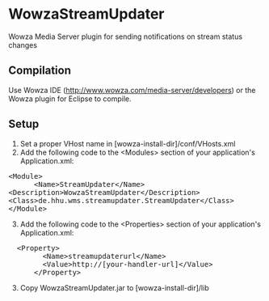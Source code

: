 WowzaStreamUpdater
==================

Wowza Media Server plugin for sending notifications on stream status changes


Compilation
-----------
Use Wowza IDE (http://www.wowza.com/media-server/developers) or the Wowza plugin for Eclipse to compile.

Setup
-----
1. Set a proper VHost name in [wowza-install-dir]/conf/VHosts.xml
2. Add the following code to the &lt;Modules&gt; section of your application's Application.xml:
<pre>&lt;Module&gt;
      &lt;Name&gt;StreamUpdater&lt;/Name&gt;
&lt;Description&gt;WowzaStreamUpdater&lt;/Description&gt;
&lt;Class&gt;de.hhu.wms.streamupdater.StreamUpdater&lt;/Class&gt;
&lt;/Module&gt;</pre>
3. Add the following code to the &lt;Properties> section of your application's Application.xml:
<pre>  &lt;Property&gt;
        &lt;Name&gt;streamupdaterurl&lt;/Name&gt;
        &lt;Value&gt;http://[your-handler-url]&lt;/Value&gt;
      &lt;/Property&gt;</pre>
3. Copy WowzaStreamUpdater.jar to [wowza-install-dir]/lib
